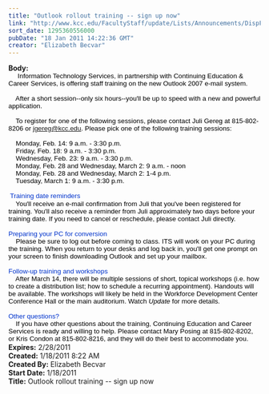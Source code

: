 ```yaml
---
title: "Outlook rollout training -- sign up now"
link: "http://www.kcc.edu/FacultyStaff/update/Lists/Announcements/DispForm.aspx?ID=76"
sort_date: 1295360556000
pubDate: "18 Jan 2011 14:22:36 GMT"
creator: "Elizabeth Becvar"
---
```


<div><b>Body:</b> <div class=ExternalClassC30B89C990E841F191102E97BA0B7AA0>
<div>
<p class=MsoNormal style="margin:0in 0in 0pt"><span style="font-size:10pt;color:black;font-family:'Arial','sans-serif'"></span></p>
<p class=MsoNormal style="margin:0in 0in 0pt"><span style="font-size:10pt;color:black;font-family:'Arial','sans-serif'">     Information Technology Services, in partnership with Continuing Education &amp; Career Services, is offering staff training on the new Outlook 2007 e-mail system. </span></p><span style="font-size:10pt;color:black;font-family:'Arial','sans-serif'">
<p class=MsoNormal style="margin:0in 0in 0pt"><br>    After a short session--only six hours--you'll be up to speed with a new and powerful application.</p>
<p class=MsoNormal style="margin:0in 0in 0pt"><br>    To register for one of the following sessions, please contact Juli Gereg at 815-802-8206 or <a href="mailto:jgereg@kcc.edu">jgereg@kcc.edu</a>. Please pick one of the following training sessions:</p>
<p class=MsoNormal style="margin:0in 0in 0pt"><br>    Monday, Feb. 14: 9 a.m. - 3:30 p.m.<br>    Friday, Feb. 18: 9 a.m. - 3:30 p.m.<br>    Wednesday, Feb. 23: 9 a.m. - 3:30 p.m.<br>    Monday, Feb. 28 and Wednesday, March 2: 9 a.m. - noon<br>    Monday, Feb. 28 and Wednesday, March 2: 1-4 p.m.<br>    Tuesday, March 1: 9 a.m. - 3:30 p.m. </span></p>
<p class=MsoNormal style="margin:0in 0in 0pt"><span style="font-size:10pt"><font face="Times New Roman"></font></span> </p>
<p class=MsoNormal style="margin:0in 0in 0pt"><span style="font-size:10pt"><font face="Times New Roman"> </font></span><span style="font-size:10pt;color:#0033cc;font-family:'Arial','sans-serif'">Training date reminders<br>    </span><span style="font-size:10pt;color:black;font-family:'Arial','sans-serif'">You'll receive an e-mail confirmation from Juli that you've been registered for training. You'll also receive a reminder from Juli approximately two days before your training date. If you need to cancel or reschedule, please contact Juli directly. </span></p>
<p class=MsoNormal style="margin:0in 0in 0pt"><span style="font-size:10pt;color:black;font-family:'Arial','sans-serif'"></span> </p>
<p class=MsoNormal style="margin:0in 0in 0pt"><span style="font-size:10pt;color:#0033cc;font-family:'Arial','sans-serif'">Preparing your PC for conversion<br></span><span style="font-size:10pt;font-family:'Arial','sans-serif'">    Please be sure to log out before coming to class. ITS will work on your PC during the training. When you return to your desks and log back in, you'll get one prompt on your screen to finish downloading Outlook and set up your mailbox.</span><span style="font-size:10pt"></span></p>
<p class=MsoNormal style="margin:0in 0in 0pt"><span style="font-size:10pt"><br></span><span style="font-size:10pt;color:#0033cc;font-family:'Arial','sans-serif'">Follow-up training and workshops<br></span><span style="font-size:10pt;font-family:'Arial','sans-serif'">    After March 14, there will be multiple sessions of short, topical workshops (i.e. how to create a distribution list; how to schedule a recurring appointment). Handouts will be available. The workshops will likely be held in the Workforce Development Center Conference Hall or the main auditorium. Watch <i>Update</i> for more details.</span><span style="font-size:10pt"></span></p>
<p class=MsoNormal style="margin:0in 0in 0pt"><span style="font-size:10pt"><br></span><span style="font-size:10pt;color:#0033cc;font-family:'Arial','sans-serif'">Other questions? <br></span><span style="font-size:10pt;font-family:'Arial','sans-serif'">    If you have other questions about the training, Continuing Education and Career Services is ready and willing to help. Please contact Mary Posing at 815-802-8202, or Kris Condon at 815-802-8216, and they will do their best to accommodate you.  </span><span style="font-size:10pt"><font face="Times New Roman"> </font></span></p></div></div></div>
<div><b>Expires:</b> 2/28/2011</div>
<div><b>Created:</b> 1/18/2011 8:22 AM</div>
<div><b>Created By:</b> Elizabeth Becvar</div>
<div><b>Start Date:</b> 1/18/2011</div>
<div><b>Title:</b> Outlook rollout training -- sign up now</div>
